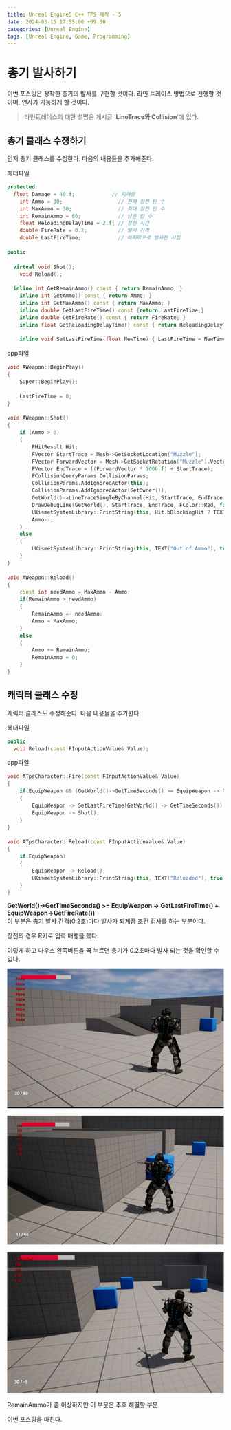 ```yaml
---
title: Unreal Engine5 C++ TPS 제작 - 5
date: 2024-03-15 17:55:00 +09:00
categories: [Unreal Engine]
tags: [Unreal Engine, Game, Programming]
---
```


# 총기 발사하기

이번 포스팅은 장착한 총기의 발사를 구현할 것이다.
라인 트레이스 방법으로 진행할 것이며, 연사가 가능하게 할 것이다.

> 라인트레이스의 대한 설명은 게시글 '**LineTrace와 Collision**'에 있다.

## 총기 클래스 수정하기
먼저 총기 클래스를 수정한다. 다음의 내용들을 추가해준다.

헤더파일
```cpp
protected:
  float Damage = 40.f;            // 피해량
	int Ammo = 30;                  // 현재 장전 탄 수
	int MaxAmmo = 30;               // 최대 장전 탄 수
	int RemainAmmo = 60;            // 남은 탄 수
	float ReloadingDelayTime = 2.f; // 장전 시간
	double FireRate = 0.2;          // 발사 간격
	double LastFireTime;            // 마지막으로 발사한 시점
	
public:

  virtual void Shot();            
	void Reload();

  inline int GetRemainAmmo() const { return RemainAmmo; }
	inline int GetAmmo() const { return Ammo; }
	inline int GetMaxAmmo() const { return MaxAmmo; }
	inline double GetLastFireTime() const {return LastFireTime;}
	inline double GetFireRate() const { return FireRate; }
	inline float GetReloadingDelayTime() const { return ReloadingDelayTime; }
	
	inline void SetLastFireTime(float NewTime) { LastFireTime = NewTime; }
```

cpp파일
```cpp
void AWeapon::BeginPlay()
{
	Super::BeginPlay();

	LastFireTime = 0;
}

void AWeapon::Shot()
{
	if (Ammo > 0)
	{
		FHitResult Hit;
		FVector StartTrace = Mesh->GetSocketLocation("Muzzle");
		FVector ForwardVector = Mesh->GetSocketRotation("Muzzle").Vector();
		FVector EndTrace = ((ForwardVector * 1000.f) + StartTrace);
		FCollisionQueryParams CollisionParams;
		CollisionParams.AddIgnoredActor(this);
		CollisionParams.AddIgnoredActor(GetOwner());
		GetWorld()->LineTraceSingleByChannel(Hit, StartTrace, EndTrace, ECC_Visibility, CollisionParams);
		DrawDebugLine(GetWorld(), StartTrace, EndTrace, FColor::Red, false, 1, 0, 1);
		UKismetSystemLibrary::PrintString(this, Hit.bBlockingHit ? TEXT("Hit"):TEXT("None"), true, false, FLinearColor::Red, 1.f);
		Ammo--;
	}
	else
	{
		UKismetSystemLibrary::PrintString(this, TEXT("Out of Ammo"), true, false, FLinearColor::Red, 1.f);
	}
}

void AWeapon::Reload()
{
	const int needAmmo = MaxAmmo - Ammo;
	if(RemainAmmo > needAmmo)
	{
		RemainAmmo =- needAmmo;
		Ammo = MaxAmmo;
	}
	else
	{
		Ammo += RemainAmmo;
		RemainAmmo = 0;
	}
}
```

## 캐릭터 클래스 수정
캐릭터 클래스도 수정해준다. 다음 내용들을 추가한다.

헤더파일
```cpp
public:
  void Reload(const FInputActionValue& Value);
```

cpp파일
```cpp
void ATpsCharacter::Fire(const FInputActionValue& Value)
{
	if(EquipWeapon && (GetWorld()->GetTimeSeconds() >= EquipWeapon -> GetLastFireTime() + EquipWeapon->GetFireRate()))
	{
		EquipWeapon -> SetLastFireTime(GetWorld() -> GetTimeSeconds());
		EquipWeapon -> Shot();
	}
}

void ATpsCharacter::Reload(const FInputActionValue& Value)
{
	if(EquipWeapon)
	{
		EquipWeapon -> Reload();
		UKismetSystemLibrary::PrintString(this, TEXT("Reloaded"), true, false, FLinearColor::Red, 1.f);
	}
}
```

**GetWorld()->GetTimeSeconds() >= EquipWeapon -> GetLastFireTime() + EquipWeapon->GetFireRate())**  
이 부분은 총기 발사 간격(0.2초)마다 발사가 되게끔 조건 검사를 하는 부분이다.

장전의 경우 R키로 입력 매팽을 했다.

이렇게 하고 마우스 왼쪽버튼을 꾹 누르면 총기가 0.2초마다 발사 되는 것을
확인할 수 있다.

![No Hit](assets/UE5TPS/TPS-6/tps-6-0.png)  

![Hit](assets/UE5TPS/TPS-6/tps-6-1.png)  

![Reload](assets/UE5TPS/TPS-6/tps-6-2.png)  

RemainAmmo가 좀 이상하지만 이 부분은 추후 해결할 부분

이번 포스팅을 마친다.
